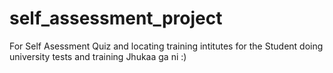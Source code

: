# self_assessment_project
For Self Asessment Quiz and locating training intitutes for the Student doing university tests and training
Jhukaa ga ni :)

